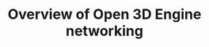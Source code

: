 ---
title: Overview of Open 3D Engine networking
linktitle: Overview
weight: 100
description: Learn about the features, capabilities, and overall architecture of the networking stack used in Open 3D Engine.
toc: true
---